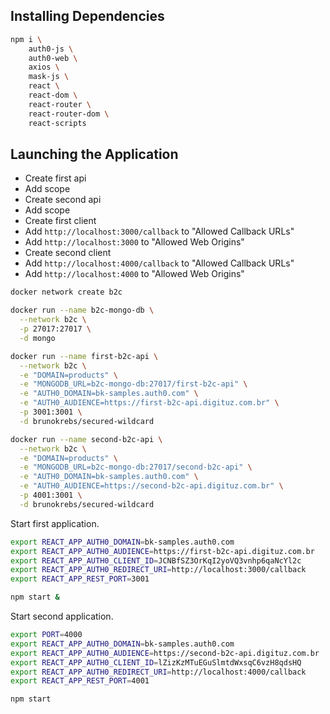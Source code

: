 ## Installing Dependencies

```bash
npm i \
    auth0-js \
    auth0-web \
    axios \
    mask-js \
    react \
    react-dom \
    react-router \
    react-router-dom \
    react-scripts
```

## Launching the Application

- Create first api
- Add scope
- Create second api
- Add scope
- Create first client
- Add `http://localhost:3000/callback` to "Allowed Callback URLs"
- Add `http://localhost:3000` to "Allowed Web Origins"
- Create second client
- Add `http://localhost:4000/callback` to "Allowed Callback URLs"
- Add `http://localhost:4000` to "Allowed Web Origins"

```bash
docker network create b2c

docker run --name b2c-mongo-db \
  --network b2c \
  -p 27017:27017 \
  -d mongo

docker run --name first-b2c-api \
  --network b2c \
  -e "DOMAIN=products" \
  -e "MONGODB_URL=b2c-mongo-db:27017/first-b2c-api" \
  -e "AUTH0_DOMAIN=bk-samples.auth0.com" \
  -e "AUTH0_AUDIENCE=https://first-b2c-api.digituz.com.br" \
  -p 3001:3001 \
  -d brunokrebs/secured-wildcard

docker run --name second-b2c-api \
  --network b2c \
  -e "DOMAIN=products" \
  -e "MONGODB_URL=b2c-mongo-db:27017/second-b2c-api" \
  -e "AUTH0_DOMAIN=bk-samples.auth0.com" \
  -e "AUTH0_AUDIENCE=https://second-b2c-api.digituz.com.br" \
  -p 4001:3001 \
  -d brunokrebs/secured-wildcard
```

Start first application.

```bash
export REACT_APP_AUTH0_DOMAIN=bk-samples.auth0.com
export REACT_APP_AUTH0_AUDIENCE=https://first-b2c-api.digituz.com.br
export REACT_APP_AUTH0_CLIENT_ID=JCNBfSZ3OrKqI2yoVQ3vnhp6qaNcYl2c
export REACT_APP_AUTH0_REDIRECT_URI=http://localhost:3000/callback
export REACT_APP_REST_PORT=3001

npm start &
```

Start second application.

```bash
export PORT=4000
export REACT_APP_AUTH0_DOMAIN=bk-samples.auth0.com
export REACT_APP_AUTH0_AUDIENCE=https://second-b2c-api.digituz.com.br
export REACT_APP_AUTH0_CLIENT_ID=lZizKzMTuEGuSlmtdWxsqC6vzH8qdsHQ
export REACT_APP_AUTH0_REDIRECT_URI=http://localhost:4000/callback
export REACT_APP_REST_PORT=4001

npm start
```
